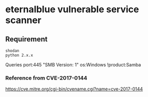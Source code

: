 # eternalblue vulnerable service scanner

## Requirement 
```
shodan 
python 2.x.x

```


Queries 
port:445 "SMB Version: 1" os:Windows !product:Samba

### Reference from CVE-2017-0144
https://cve.mitre.org/cgi-bin/cvename.cgi?name=cve-2017-0144
